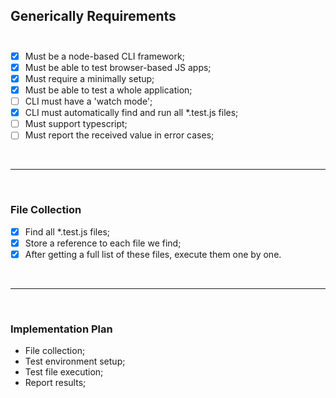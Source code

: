 ## Generically Requirements <br> <br>

-   [x] Must be a node-based CLI framework; <br>
-   [x] Must be able to test browser-based JS apps; <br>
-   [x] Must require a minimally setup; <br>
-   [x] Must be able to test a whole application; <br>
-   [ ] CLI must have a 'watch mode'; <br>
-   [x] CLI must automatically find and run all \*.test.js files;
-   [ ] Must support typescript; <br>
-   [ ] Must report the received value in error cases;

<br>
<hr>
<br>

### File Collection <br>

-   [x] Find all \*.test.js files;<br>
-   [x] Store a reference to each file we find; <br>
-   [x] After getting a full list of these files, execute them one by one.

<br>
<hr>
<br>

### Implementation Plan <br>

-   File collection;
-   Test environment setup;
-   Test file execution;
-   Report results;
